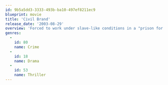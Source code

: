 ```yaml
---
id: 9b5a5dd3-3333-493b-ba10-497ef8211ec9
blueprint: movie
title: 'Civil Brand'
release_date: '2003-08-29'
overview: 'Forced to work under slave-like conditions in a "prison for profit" program, the inmates of a mostly-African-American female prison, Whitehead Correctional, try to take over the institution. At the core of the story is Frances, who finds herself in prison after being falsely convicted of murder, and who is told that her baby has been murdered, sparking her to lead her fellow inmates in the protest'
genres:
  -
    id: 80
    name: Crime
  -
    id: 18
    name: Drama
  -
    id: 53
    name: Thriller
---
```

